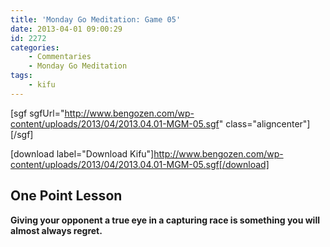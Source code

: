 ```yaml
---
title: 'Monday Go Meditation: Game 05'
date: 2013-04-01 09:00:29
id: 2272
categories:
	- Commentaries
	- Monday Go Meditation
tags:
	- kifu
---
```


[sgf sgfUrl="http://www.bengozen.com/wp-content/uploads/2013/04/2013.04.01-MGM-05.sgf" class="aligncenter"][/sgf]

[download label="Download Kifu"]http://www.bengozen.com/wp-content/uploads/2013/04/2013.04.01-MGM-05.sgf[/download]

## **One Point Lesson**

**Giving your opponent a true eye in a capturing race is something you will almost always regret.**